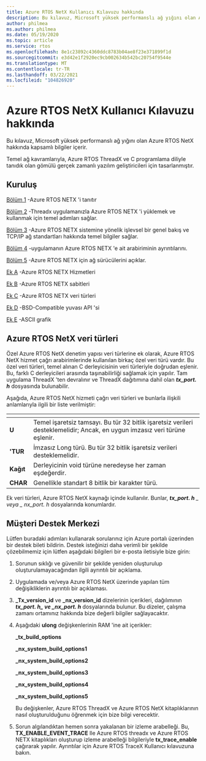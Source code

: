 ```yaml
---
title: Azure RTOS NetX Kullanıcı Kılavuzu hakkında
description: Bu kılavuz, Microsoft yüksek performanslı ağ yığını olan Azure RTOS NetX hakkında kapsamlı bilgiler içerir.
author: philmea
ms.author: philmea
ms.date: 05/19/2020
ms.topic: article
ms.service: rtos
ms.openlocfilehash: 8e1c23892c4360ddc8783b04ae8f23e371899f1d
ms.sourcegitcommit: e3d42e1f2920ec9cb002634b542bc20754f9544e
ms.translationtype: MT
ms.contentlocale: tr-TR
ms.lasthandoff: 03/22/2021
ms.locfileid: "104826920"
---
```

# <a name="about-the-azure-rtos-netx-user-guide"></a>Azure RTOS NetX Kullanıcı Kılavuzu hakkında

Bu kılavuz, Microsoft yüksek performanslı ağ yığını olan Azure RTOS NetX hakkında kapsamlı bilgiler içerir.

Temel ağ kavramlarıyla, Azure RTOS ThreadX ve C programlama diliyle tanıdık olan gömülü gerçek zamanlı yazılım geliştiricileri için tasarlanmıştır.

## <a name="organization"></a>Kuruluş

[Bölüm 1](chapter1.md) -Azure RTOS NETX 'i tanıtır

[Bölüm 2](chapter2.md) -Threadx uygulamanızla Azure RTOS NETX 'i yüklemek ve kullanmak için temel adımları sağlar.

[Bölüm 3](chapter3.md) -Azure RTOS NETX sistemine yönelik işlevsel bir genel bakış ve TCP/IP ağ standartları hakkında temel bilgiler sağlar.

[Bölüm 4](chapter4.md) -uygulamanın Azure RTOS NETX 'e ait arabiriminin ayrıntılarını.

[Bölüm 5](chapter5.md) -Azure RTOS NETX için ağ sürücülerini açıklar.

[Ek A](appendix-a.md) -Azure RTOS NETX Hizmetleri

[Ek B](appendix-b.md) -Azure RTOS NETX sabitleri

[Ek C](appendix-c.md) -Azure RTOS NETX veri türleri

[Ek D](appendix-d.md) -BSD-Compatible yuvası API 'si

[Ek E](appendix-e.md) -ASCII grafik

## <a name="azure-rtos-netx-data-types"></a>Azure RTOS NetX veri türleri

Özel Azure RTOS NetX denetim yapısı veri türlerine ek olarak, Azure RTOS NetX hizmet çağrı arabirimlerinde kullanılan birkaç özel veri türü vardır. Bu özel veri türleri, temel alınan C derleyicisinin veri türleriyle doğrudan eşlenir. Bu, farklı C derleyicileri arasında taşınabilirliği sağlamak için yapılır. Tam uygulama ThreadX 'ten devralınır ve ThreadX dağıtımına dahil olan ***tx_port. h*** dosyasında bulunabilir.

Aşağıda, Azure RTOS NetX hizmeti çağrı veri türleri ve bunlarla ilişkili anlamlarıyla ilgili bir liste verilmiştir:

| <!-- -->    | <!-- -->    |
| --------- | ------------------------------------------------------------------------------------------------------------------------------------- |
| **U**  | Temel işaretsiz tamsayı. Bu tür 32 bitlik işaretsiz verileri desteklemelidir; Ancak, en uygun imzasız veri türüne eşlenir. |
| **'TUR** | İmzasız Long türü. Bu tür 32 bitlik işaretsiz verileri desteklemelidir.                                                                      |
| **Kağıt**  | Derleyicinin void türüne neredeyse her zaman eşdeğerdir.                                                                                 |
| **CHAR**  | Genellikle standart 8 bitlik bir karakter türü.                                                                                           |

Ek veri türleri, Azure RTOS NetX kaynağı içinde kullanılır. Bunlar, ***tx_port. h** _ veya _ *_nx_port. h_** dosyalarında konumlardır.

## <a name="customer-support-center"></a>Müşteri Destek Merkezi

Lütfen buradaki adımları kullanarak sorularınız için Azure portalı üzerinden bir destek bileti bildirin. Destek isteğinizi daha verimli bir şekilde çözebilmemiz için lütfen aşağıdaki bilgileri bir e-posta iletisiyle bize girin:

1. Sorunun sıklığı ve güvenilir bir şekilde yeniden oluşturulup oluşturulamayacağından ilgili ayrıntılı bir açıklama.

2. Uygulamada ve/veya Azure RTOS NetX üzerinde yapılan tüm değişikliklerin ayrıntılı bir açıklaması.

3. **_Tx_version_id** ve **_nx_version_id** dizelerinin içerikleri, dağılımının **_tx_port. h_*_ ve _*_nx_port. h_** dosyalarında bulunur. Bu dizeler, çalışma zamanı ortamınız hakkında bize değerli bilgiler sağlayacaktır.

4. Aşağıdaki **ulong** değişkenlerinin RAM 'ine ait içerikler:

    **_tx_build_options**

    **_nx_system_build_options1**

    **_nx_system_build_options2**

    **_nx_system_build_options3**

    **_nx_system_build_options4**

    **_nx_system_build_options5**

    Bu değişkenler, Azure RTOS ThreadX ve Azure RTOS NetX kitaplıklarının nasıl oluşturulduğunu öğrenmek için bize bilgi verecektir.

5. Sorun algılandıktan hemen sonra yakalanan bir izleme arabelleği. Bu, **TX_ENABLE_EVENT_TRACE** Ile Azure RTOS threadx ve Azure RTOS NETX kitaplıkları oluşturup izleme arabelleği bilgileriyle **tx_trace_enable** çağırarak yapılır. Ayrıntılar için Azure RTOS TraceX Kullanıcı kılavuzuna bakın.
